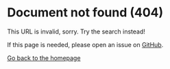 # Document not found (404)

This URL is invalid, sorry. Try the search instead!

If this page is needed, please open an issue on [GitHub](https://github.com/helix-medical/docs/issues/new).

[Go back to the homepage](/)
